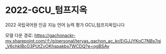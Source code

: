 # 2022-GCU_텀프지옥
2022 국립국어원 인공 지능 언어 능력 평가 GCU_텀프지옥입니다


모델 다운 경로: https://gachonackr-my.sharepoint.com/:f:/g/personal/teryas_gachon_ac_kr/EiGJJYKoC7NBs7qj_V6chkIBcG3PUtZvOKhspakbs7WCDQ?e=ogBSAy
